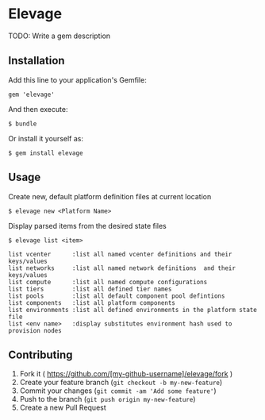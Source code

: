 # Elevage

TODO: Write a gem description

## Installation

Add this line to your application's Gemfile:

    gem 'elevage'

And then execute:

    $ bundle

Or install it yourself as:

    $ gem install elevage

## Usage

Create new, default platform definition files at current location

    $ elevage new <Platform Name>

Display parsed items from the desired state files

    $ elevage list <item>

    list vcenter      :list all named vcenter definitions and their keys/values
    list networks     :list all named network definitions  and their keys/values
    list compute      :list all named compute configurations
    list tiers        :list all defined tier names
    list pools        :list all default component pool defintions
    list components   :list all platform components
    list environments :list all defined environments in the platform state file
    list <env name>   :display substitutes environment hash used to provision nodes



## Contributing

1. Fork it ( https://github.com/[my-github-username]/elevage/fork )
2. Create your feature branch (`git checkout -b my-new-feature`)
3. Commit your changes (`git commit -am 'Add some feature'`)
4. Push to the branch (`git push origin my-new-feature`)
5. Create a new Pull Request
